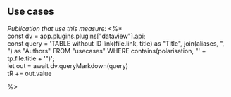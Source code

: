 ## Use cases
_Publication that use this measure:_
<%*  
const dv = app.plugins.plugins["dataview"].api;  
const query = 'TABLE without ID link(file.link, title) as "Title", join(aliases, ", ") as "Authors" FROM "usecases" WHERE contains(polarisation, "' + tp.file.title + '")';  
let out = await dv.queryMarkdown(query)  
tR += out.value

%>
